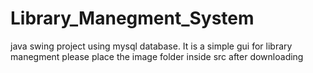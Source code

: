 # Library_Manegment_System
java swing project using mysql database.
 It is a simple gui for library manegment
 please place the image folder inside src after downloading
